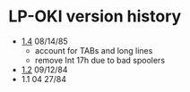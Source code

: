 # LP-OKI version history

- [1.4](1.4) 08/14/85
  - account for TABs and long lines
  - remove Int 17h due to bad spoolers
- [1.2](1.2) 09/12/84
- 1.1 04 27/84
